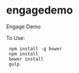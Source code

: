 # engagedemo
Engage Demo

To Use:
```
 npm install -g bower
 npm install
 bower install
 gulp
```
 
